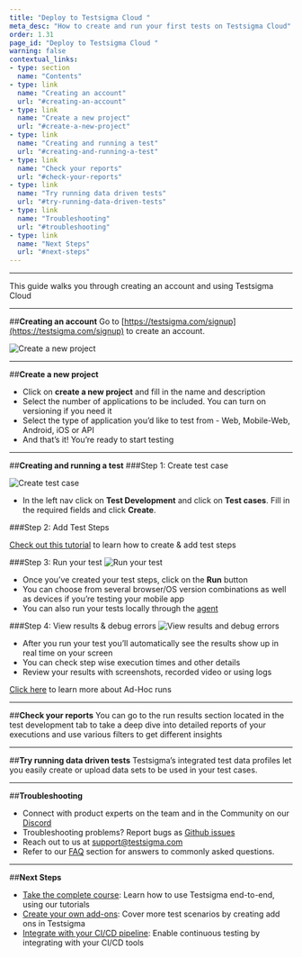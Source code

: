 ```yaml
---
title: "Deploy to Testsigma Cloud "
meta_desc: "How to create and run your first tests on Testsigma Cloud"
order: 1.31  
page_id: "Deploy to Testsigma Cloud "
warning: false
contextual_links:
- type: section
  name: "Contents"
- type: link
  name: "Creating an account"
  url: "#creating-an-account"
- type: link
  name: "Create a new project"
  url: "#create-a-new-project"
- type: link
  name: "Creating and running a test"
  url: "#creating-and-running-a-test"
- type: link
  name: "Check your reports"
  url: "#check-your-reports"
- type: link
  name: "Try running data driven tests"
  url: "#try-running-data-driven-tests"
- type: link
  name: "Troubleshooting"
  url: "#troubleshooting"
- type: link
  name: "Next Steps"
  url: "#next-steps"
---
```

---
This guide walks you through creating an account and using Testsigma Cloud

---
##**Creating an account**
Go to [https://testsigma.com/signup](https://testsigma.com/signup) to create an account.

![Create a new project](https://docs.testsigma.com/images/testsigma-cloud/create-a-new-project.png)

---
##**Create a new project**
* Click on **create a new project** and fill in the name and description
* Select the number of applications to be included. You can turn on versioning if you need it
* Select the type of application you’d like to test from - Web, Mobile-Web, Android, iOS or API
* And that’s it! You’re ready to start testing

---
##**Creating and running a test**
###Step 1: Create test case

![Create test case](https://docs.testsigma.com/images/testsigma-cloud/create-test-case.png)

* In the left nav click on **Test Development** and click on **Test cases**. Fill in the required fields and click **Create**.

###Step 2: Add Test Steps

[Check out this tutorial](https://testsigma.com/docs/test-cases/step-types/natural-language/) to learn how to create & add test steps

###Step 3: Run your test
![Run your test](https://docs.testsigma.com/images/testsigma-cloud/run-your-test.png)

* Once you’ve created your test steps, click on the **Run** button
* You can choose from several browser/OS version combinations as well as devices if you’re testing your mobile app
* You can also run your tests locally through the [agent](https://testsigma.com/docs/runs/dry-runs-on-local-devices/)

###Step 4: View results & debug errors
![View results and debug errors](https://docs.testsigma.com/images/testsigma-cloud/view-results-and-debug-errors.png)

* After you run your test you’ll automatically see the results show up in real time on your screen
* You can check step wise execution times and other details
* Review your results with screenshots, recorded video or using logs

[Click here](https://testsigma.com/docs/runs/adhoc-runs/) to learn more about Ad-Hoc runs

---
##**Check your reports**
You can go to the run results section located in the test development tab to take a deep dive into detailed reports of your executions and use various filters to get different insights

---
##**Try running data driven tests**
Testsigma’s integrated test data profiles let you easily create or upload data sets to be used in your test cases. 

---
##**Troubleshooting**

* Connect with product experts on the team and in the Community on our [Discord](https://discord.com/invite/5caWS7R6QX/)
* Troubleshooting problems? Report bugs as [Github issues](https://github.com/testsigmahq/testsigma/discussions)
* Reach out to us at [support@testsigma.com](mailto:support@testsigma.com)
* Refer to our [FAQ](https://testsigma.com/docs/getting-started/faqs/) section for answers to commonly asked questions.

---
##**Next Steps**

* [Take the complete course](https://testsigma.com/tutorials): Learn how to use Testsigma end-to-end, using our tutorials
* [Create your own add-ons](https://testsigma.com/docs/addons/what-is-an-addon/): Cover more test scenarios by creating add ons in Testsigma
* [Integrate with your CI/CD pipeline](https://testsigma.com/docs/continuous-integration/jenkins/): Enable continuous testing by integrating with your CI/CD tools








